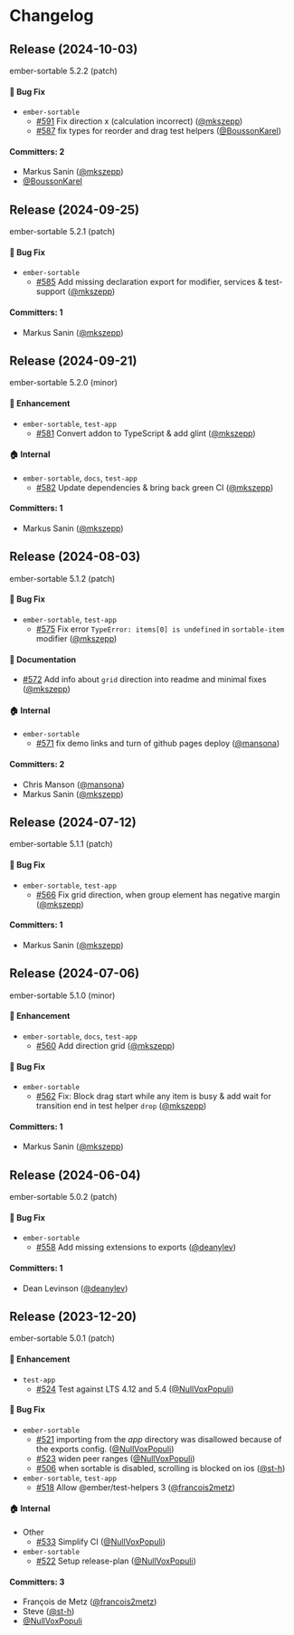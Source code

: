 # Changelog

## Release (2024-10-03)

ember-sortable 5.2.2 (patch)

#### :bug: Bug Fix
* `ember-sortable`
  * [#591](https://github.com/adopted-ember-addons/ember-sortable/pull/591) Fix direction x (calculation incorrect) ([@mkszepp](https://github.com/mkszepp))
  * [#587](https://github.com/adopted-ember-addons/ember-sortable/pull/587) fix types for reorder and drag test helpers ([@BoussonKarel](https://github.com/BoussonKarel))

#### Committers: 2
- Markus Sanin ([@mkszepp](https://github.com/mkszepp))
- [@BoussonKarel](https://github.com/BoussonKarel)

## Release (2024-09-25)

ember-sortable 5.2.1 (patch)

#### :bug: Bug Fix
* `ember-sortable`
  * [#585](https://github.com/adopted-ember-addons/ember-sortable/pull/585) Add missing declaration export for modifier, services & test-support ([@mkszepp](https://github.com/mkszepp))

#### Committers: 1
- Markus Sanin ([@mkszepp](https://github.com/mkszepp))

## Release (2024-09-21)

ember-sortable 5.2.0 (minor)

#### :rocket: Enhancement
* `ember-sortable`, `test-app`
  * [#581](https://github.com/adopted-ember-addons/ember-sortable/pull/581) Convert addon to TypeScript & add glint ([@mkszepp](https://github.com/mkszepp))

#### :house: Internal
* `ember-sortable`, `docs`, `test-app`
  * [#582](https://github.com/adopted-ember-addons/ember-sortable/pull/582) Update dependencies & bring back green CI ([@mkszepp](https://github.com/mkszepp))

#### Committers: 1
- Markus Sanin ([@mkszepp](https://github.com/mkszepp))

## Release (2024-08-03)

ember-sortable 5.1.2 (patch)

#### :bug: Bug Fix
* `ember-sortable`, `test-app`
  * [#575](https://github.com/adopted-ember-addons/ember-sortable/pull/575) Fix error `TypeError: items[0] is undefined` in `sortable-item` modifier ([@mkszepp](https://github.com/mkszepp))

#### :memo: Documentation
* [#572](https://github.com/adopted-ember-addons/ember-sortable/pull/572) Add info about `grid` direction into readme and minimal fixes ([@mkszepp](https://github.com/mkszepp))

#### :house: Internal
* `ember-sortable`
  * [#571](https://github.com/adopted-ember-addons/ember-sortable/pull/571) fix demo links and turn of github pages deploy ([@mansona](https://github.com/mansona))

#### Committers: 2
- Chris Manson ([@mansona](https://github.com/mansona))
- Markus Sanin ([@mkszepp](https://github.com/mkszepp))

## Release (2024-07-12)

ember-sortable 5.1.1 (patch)

#### :bug: Bug Fix
* `ember-sortable`, `test-app`
  * [#566](https://github.com/adopted-ember-addons/ember-sortable/pull/566) Fix grid direction, when group element has negative margin ([@mkszepp](https://github.com/mkszepp))

#### Committers: 1
- Markus Sanin ([@mkszepp](https://github.com/mkszepp))

## Release (2024-07-06)

ember-sortable 5.1.0 (minor)

#### :rocket: Enhancement
* `ember-sortable`, `docs`, `test-app`
  * [#560](https://github.com/adopted-ember-addons/ember-sortable/pull/560) Add direction grid ([@mkszepp](https://github.com/mkszepp))

#### :bug: Bug Fix
* `ember-sortable`
  * [#562](https://github.com/adopted-ember-addons/ember-sortable/pull/562) Fix: Block drag start while any item is busy & add wait for transition end in test helper `drop` ([@mkszepp](https://github.com/mkszepp))

#### Committers: 1
- Markus Sanin ([@mkszepp](https://github.com/mkszepp))

## Release (2024-06-04)

ember-sortable 5.0.2 (patch)

#### :bug: Bug Fix
* `ember-sortable`
  * [#558](https://github.com/adopted-ember-addons/ember-sortable/pull/558) Add missing extensions to exports ([@deanylev](https://github.com/deanylev))

#### Committers: 1
- Dean Levinson ([@deanylev](https://github.com/deanylev))
## Release (2023-12-20)

ember-sortable 5.0.1 (patch)

#### :rocket: Enhancement
* `test-app`
  * [#524](https://github.com/adopted-ember-addons/ember-sortable/pull/524) Test against LTS 4.12 and 5.4 ([@NullVoxPopuli](https://github.com/NullVoxPopuli))

#### :bug: Bug Fix
* `ember-sortable`
  * [#521](https://github.com/adopted-ember-addons/ember-sortable/pull/521) importing from the _app_ directory was disallowed because of the exports config. ([@NullVoxPopuli](https://github.com/NullVoxPopuli))
  * [#523](https://github.com/adopted-ember-addons/ember-sortable/pull/523) widen peer ranges ([@NullVoxPopuli](https://github.com/NullVoxPopuli))
  * [#506](https://github.com/adopted-ember-addons/ember-sortable/pull/506) when sortable is disabled, scrolling is blocked on ios ([@st-h](https://github.com/st-h))
* `ember-sortable`, `test-app`
  * [#518](https://github.com/adopted-ember-addons/ember-sortable/pull/518) Allow @ember/test-helpers 3 ([@francois2metz](https://github.com/francois2metz))

#### :house: Internal
* Other
  * [#533](https://github.com/adopted-ember-addons/ember-sortable/pull/533) Simplify CI ([@NullVoxPopuli](https://github.com/NullVoxPopuli))
* `ember-sortable`
  * [#522](https://github.com/adopted-ember-addons/ember-sortable/pull/522) Setup release-plan ([@NullVoxPopuli](https://github.com/NullVoxPopuli))

#### Committers: 3
- François de Metz ([@francois2metz](https://github.com/francois2metz))
- Steve ([@st-h](https://github.com/st-h))
- [@NullVoxPopuli](https://github.com/NullVoxPopuli)
